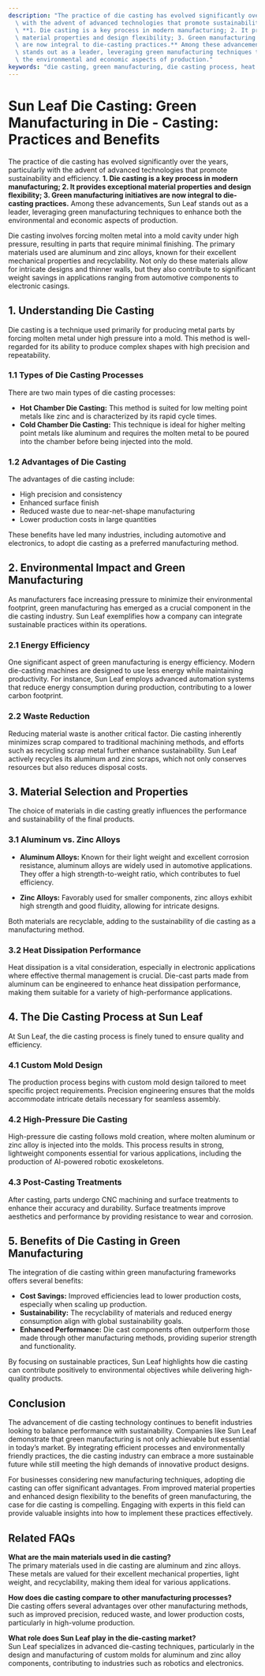 ```yaml
---
description: "The practice of die casting has evolved significantly over the years, particularly\
  \ with the advent of advanced technologies that promote sustainability and efficiency.\
  \ **1. Die casting is a key process in modern manufacturing; 2. It provides exceptional\
  \ material properties and design flexibility; 3. Green manufacturing initiatives\
  \ are now integral to die-casting practices.** Among these advancements, Sun Leaf\
  \ stands out as a leader, leveraging green manufacturing techniques to enhance both\
  \ the environmental and economic aspects of production."
keywords: "die casting, green manufacturing, die casting process, heat dissipation performance"
---
```

# Sun Leaf Die Casting: Green Manufacturing in Die - Casting: Practices and Benefits

The practice of die casting has evolved significantly over the years, particularly with the advent of advanced technologies that promote sustainability and efficiency. **1. Die casting is a key process in modern manufacturing; 2. It provides exceptional material properties and design flexibility; 3. Green manufacturing initiatives are now integral to die-casting practices.** Among these advancements, Sun Leaf stands out as a leader, leveraging green manufacturing techniques to enhance both the environmental and economic aspects of production.

Die casting involves forcing molten metal into a mold cavity under high pressure, resulting in parts that require minimal finishing. The primary materials used are aluminum and zinc alloys, known for their excellent mechanical properties and recyclability. Not only do these materials allow for intricate designs and thinner walls, but they also contribute to significant weight savings in applications ranging from automotive components to electronic casings.

## **1. Understanding Die Casting**

Die casting is a technique used primarily for producing metal parts by forcing molten metal under high pressure into a mold. This method is well-regarded for its ability to produce complex shapes with high precision and repeatability. 

### **1.1 Types of Die Casting Processes**

There are two main types of die casting processes:

- **Hot Chamber Die Casting:** This method is suited for low melting point metals like zinc and is characterized by its rapid cycle times.
- **Cold Chamber Die Casting:** This technique is ideal for higher melting point metals like aluminum and requires the molten metal to be poured into the chamber before being injected into the mold.

### **1.2 Advantages of Die Casting**

The advantages of die casting include:

- High precision and consistency
- Enhanced surface finish
- Reduced waste due to near-net-shape manufacturing
- Lower production costs in large quantities

These benefits have led many industries, including automotive and electronics, to adopt die casting as a preferred manufacturing method.

## **2. Environmental Impact and Green Manufacturing**

As manufacturers face increasing pressure to minimize their environmental footprint, green manufacturing has emerged as a crucial component in the die casting industry. Sun Leaf exemplifies how a company can integrate sustainable practices within its operations.

### **2.1 Energy Efficiency**

One significant aspect of green manufacturing is energy efficiency. Modern die-casting machines are designed to use less energy while maintaining productivity. For instance, Sun Leaf employs advanced automation systems that reduce energy consumption during production, contributing to a lower carbon footprint.

### **2.2 Waste Reduction**

Reducing material waste is another critical factor. Die casting inherently minimizes scrap compared to traditional machining methods, and efforts such as recycling scrap metal further enhance sustainability. Sun Leaf actively recycles its aluminum and zinc scraps, which not only conserves resources but also reduces disposal costs.

## **3. Material Selection and Properties**

The choice of materials in die casting greatly influences the performance and sustainability of the final products. 

### **3.1 Aluminum vs. Zinc Alloys**

- **Aluminum Alloys:** Known for their light weight and excellent corrosion resistance, aluminum alloys are widely used in automotive applications. They offer a high strength-to-weight ratio, which contributes to fuel efficiency.
  
- **Zinc Alloys:** Favorably used for smaller components, zinc alloys exhibit high strength and good fluidity, allowing for intricate designs.

Both materials are recyclable, adding to the sustainability of die casting as a manufacturing method.

### **3.2 Heat Dissipation Performance**

Heat dissipation is a vital consideration, especially in electronic applications where effective thermal management is crucial. Die-cast parts made from aluminum can be engineered to enhance heat dissipation performance, making them suitable for a variety of high-performance applications.

## **4. The Die Casting Process at Sun Leaf**

At Sun Leaf, the die casting process is finely tuned to ensure quality and efficiency. 

### **4.1 Custom Mold Design**

The production process begins with custom mold design tailored to meet specific project requirements. Precision engineering ensures that the molds accommodate intricate details necessary for seamless assembly.

### **4.2 High-Pressure Die Casting**

High-pressure die casting follows mold creation, where molten aluminum or zinc alloy is injected into the molds. This process results in strong, lightweight components essential for various applications, including the production of AI-powered robotic exoskeletons.

### **4.3 Post-Casting Treatments**

After casting, parts undergo CNC machining and surface treatments to enhance their accuracy and durability. Surface treatments improve aesthetics and performance by providing resistance to wear and corrosion.

## **5. Benefits of Die Casting in Green Manufacturing**

The integration of die casting within green manufacturing frameworks offers several benefits:

- **Cost Savings:** Improved efficiencies lead to lower production costs, especially when scaling up production.
- **Sustainability:** The recyclability of materials and reduced energy consumption align with global sustainability goals.
- **Enhanced Performance:** Die cast components often outperform those made through other manufacturing methods, providing superior strength and functionality.

By focusing on sustainable practices, Sun Leaf highlights how die casting can contribute positively to environmental objectives while delivering high-quality products.

## **Conclusion**

The advancement of die casting technology continues to benefit industries looking to balance performance with sustainability. Companies like Sun Leaf demonstrate that green manufacturing is not only achievable but essential in today’s market. By integrating efficient processes and environmentally friendly practices, the die casting industry can embrace a more sustainable future while still meeting the high demands of innovative product designs.

For businesses considering new manufacturing techniques, adopting die casting can offer significant advantages. From improved material properties and enhanced design flexibility to the benefits of green manufacturing, the case for die casting is compelling. Engaging with experts in this field can provide valuable insights into how to implement these practices effectively.

## Related FAQs

**What are the main materials used in die casting?**  
The primary materials used in die casting are aluminum and zinc alloys. These metals are valued for their excellent mechanical properties, light weight, and recyclability, making them ideal for various applications.

**How does die casting compare to other manufacturing processes?**  
Die casting offers several advantages over other manufacturing methods, such as improved precision, reduced waste, and lower production costs, particularly in high-volume production.

**What role does Sun Leaf play in the die-casting market?**  
Sun Leaf specializes in advanced die-casting techniques, particularly in the design and manufacturing of custom molds for aluminum and zinc alloy components, contributing to industries such as robotics and electronics.
